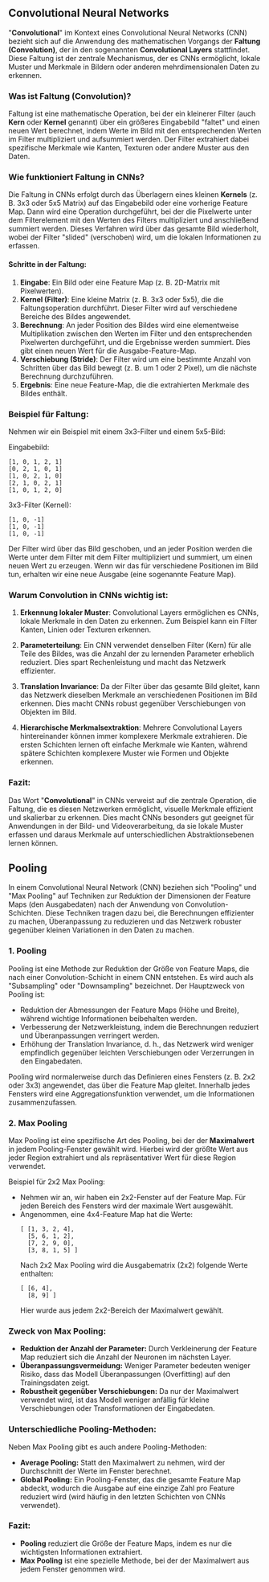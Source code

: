 ## **Convolutional Neural Networks**

"**Convolutional**" im Kontext eines Convolutional Neural Networks (CNN) bezieht sich auf die Anwendung des mathematischen Vorgangs der **Faltung (Convolution)**, der in den sogenannten **Convolutional Layers** stattfindet. Diese Faltung ist der zentrale Mechanismus, der es CNNs ermöglicht, lokale Muster und Merkmale in Bildern oder anderen mehrdimensionalen Daten zu erkennen.

### Was ist Faltung (Convolution)?

Faltung ist eine mathematische Operation, bei der ein kleinerer Filter (auch **Kern** oder **Kernel** genannt) über ein größeres Eingabebild "faltet" und einen neuen Wert berechnet, indem Werte im Bild mit den entsprechenden Werten im Filter multipliziert und aufsummiert werden. Der Filter extrahiert dabei spezifische Merkmale wie Kanten, Texturen oder andere Muster aus den Daten.

### Wie funktioniert Faltung in CNNs?

Die Faltung in CNNs erfolgt durch das Überlagern eines kleinen **Kernels** (z. B. 3x3 oder 5x5 Matrix) auf das Eingabebild oder eine vorherige Feature Map. Dann wird eine Operation durchgeführt, bei der die Pixelwerte unter dem Filterelement mit den Werten des Filters multipliziert und anschließend summiert werden. Dieses Verfahren wird über das gesamte Bild wiederholt, wobei der Filter "slided" (verschoben) wird, um die lokalen Informationen zu erfassen.

#### Schritte in der Faltung:
1. **Eingabe**: Ein Bild oder eine Feature Map (z. B. 2D-Matrix mit Pixelwerten).
2. **Kernel (Filter)**: Eine kleine Matrix (z. B. 3x3 oder 5x5), die die Faltungsoperation durchführt. Dieser Filter wird auf verschiedene Bereiche des Bildes angewendet.
3. **Berechnung**: An jeder Position des Bildes wird eine elementweise Multiplikation zwischen den Werten im Filter und den entsprechenden Pixelwerten durchgeführt, und die Ergebnisse werden summiert. Dies gibt einen neuen Wert für die Ausgabe-Feature-Map.
4. **Verschiebung (Stride)**: Der Filter wird um eine bestimmte Anzahl von Schritten über das Bild bewegt (z. B. um 1 oder 2 Pixel), um die nächste Berechnung durchzuführen.
5. **Ergebnis**: Eine neue Feature-Map, die die extrahierten Merkmale des Bildes enthält.

### Beispiel für Faltung:
Nehmen wir ein Beispiel mit einem 3x3-Filter und einem 5x5-Bild:

Eingabebild:
```
[1, 0, 1, 2, 1]
[0, 2, 1, 0, 1]
[1, 0, 2, 1, 0]
[2, 1, 0, 2, 1]
[1, 0, 1, 2, 0]
```

3x3-Filter (Kernel):
```
[1, 0, -1]
[1, 0, -1]
[1, 0, -1]
```

Der Filter wird über das Bild geschoben, und an jeder Position werden die Werte unter dem Filter mit dem Filter multipliziert und summiert, um einen neuen Wert zu erzeugen. Wenn wir das für verschiedene Positionen im Bild tun, erhalten wir eine neue Ausgabe (eine sogenannte Feature Map).

### Warum Convolution in CNNs wichtig ist:

1. **Erkennung lokaler Muster**: Convolutional Layers ermöglichen es CNNs, lokale Merkmale in den Daten zu erkennen. Zum Beispiel kann ein Filter Kanten, Linien oder Texturen erkennen.
   
2. **Parameterteilung**: Ein CNN verwendet denselben Filter (Kern) für alle Teile des Bildes, was die Anzahl der zu lernenden Parameter erheblich reduziert. Dies spart Rechenleistung und macht das Netzwerk effizienter.

3. **Translation Invariance**: Da der Filter über das gesamte Bild gleitet, kann das Netzwerk dieselben Merkmale an verschiedenen Positionen im Bild erkennen. Dies macht CNNs robust gegenüber Verschiebungen von Objekten im Bild.

4. **Hierarchische Merkmalsextraktion**: Mehrere Convolutional Layers hintereinander können immer komplexere Merkmale extrahieren. Die ersten Schichten lernen oft einfache Merkmale wie Kanten, während spätere Schichten komplexere Muster wie Formen und Objekte erkennen.

### Fazit:

Das Wort "**Convolutional**" in CNNs verweist auf die zentrale Operation, die Faltung, die es diesen Netzwerken ermöglicht, visuelle Merkmale effizient und skalierbar zu erkennen. Dies macht CNNs besonders gut geeignet für Anwendungen in der Bild- und Videoverarbeitung, da sie lokale Muster erfassen und daraus Merkmale auf unterschiedlichen Abstraktionsebenen lernen können.

## **Pooling**

In einem Convolutional Neural Network (CNN) beziehen sich "Pooling" und "Max Pooling" auf Techniken zur Reduktion der Dimensionen der Feature Maps (den Ausgabedaten) nach der Anwendung von Convolution-Schichten. Diese Techniken tragen dazu bei, die Berechnungen effizienter zu machen, Überanpassung zu reduzieren und das Netzwerk robuster gegenüber kleinen Variationen in den Daten zu machen.

### 1. **Pooling**
Pooling ist eine Methode zur Reduktion der Größe von Feature Maps, die nach einer Convolution-Schicht in einem CNN entstehen. Es wird auch als "Subsampling" oder "Downsampling" bezeichnet. Der Hauptzweck von Pooling ist:
   - Reduktion der Abmessungen der Feature Maps (Höhe und Breite), während wichtige Informationen beibehalten werden.
   - Verbesserung der Netzwerkleistung, indem die Berechnungen reduziert und Überanpassungen verringert werden.
   - Erhöhung der Translation Invariance, d. h., das Netzwerk wird weniger empfindlich gegenüber leichten Verschiebungen oder Verzerrungen in den Eingabedaten.

Pooling wird normalerweise durch das Definieren eines Fensters (z. B. 2x2 oder 3x3) angewendet, das über die Feature Map gleitet. Innerhalb jedes Fensters wird eine Aggregationsfunktion verwendet, um die Informationen zusammenzufassen.

### 2. **Max Pooling**
Max Pooling ist eine spezifische Art des Pooling, bei der der **Maximalwert** in jedem Pooling-Fenster gewählt wird. Hierbei wird der größte Wert aus jeder Region extrahiert und als repräsentativer Wert für diese Region verwendet.

Beispiel für 2x2 Max Pooling:
- Nehmen wir an, wir haben ein 2x2-Fenster auf der Feature Map. Für jeden Bereich des Fensters wird der maximale Wert ausgewählt.
- Angenommen, eine 4x4-Feature Map hat die Werte:
  ```
  [ [1, 3, 2, 4],
    [5, 6, 1, 2],
    [7, 2, 9, 0],
    [3, 8, 1, 5] ]
  ```
  Nach 2x2 Max Pooling wird die Ausgabematrix (2x2) folgende Werte enthalten:
  ```
  [ [6, 4],
    [8, 9] ]
  ```
  Hier wurde aus jedem 2x2-Bereich der Maximalwert gewählt.

### Zweck von Max Pooling:
   - **Reduktion der Anzahl der Parameter:** Durch Verkleinerung der Feature Map reduziert sich die Anzahl der Neuronen im nächsten Layer.
   - **Überanpassungsvermeidung:** Weniger Parameter bedeuten weniger Risiko, dass das Modell Überanpassungen (Overfitting) auf den Trainingsdaten zeigt.
   - **Robustheit gegenüber Verschiebungen:** Da nur der Maximalwert verwendet wird, ist das Modell weniger anfällig für kleine Verschiebungen oder Transformationen der Eingabedaten.

### Unterschiedliche Pooling-Methoden:
Neben Max Pooling gibt es auch andere Pooling-Methoden:
   - **Average Pooling:** Statt den Maximalwert zu nehmen, wird der Durchschnitt der Werte im Fenster berechnet.
   - **Global Pooling:** Ein Pooling-Fenster, das die gesamte Feature Map abdeckt, wodurch die Ausgabe auf eine einzige Zahl pro Feature reduziert wird (wird häufig in den letzten Schichten von CNNs verwendet).

### Fazit:
- **Pooling** reduziert die Größe der Feature Maps, indem es nur die wichtigsten Informationen extrahiert.
- **Max Pooling** ist eine spezielle Methode, bei der der Maximalwert aus jedem Fenster genommen wird.
